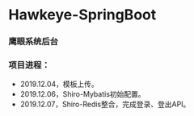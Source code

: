 # Hawkeye-SpringBoot

### 鹰眼系统后台

### 项目进程：
* 2019.12.04，模板上传。
* 2019.12.06，Shiro-Mybatis初始配置。
* 2019.12.07，Shiro-Redis整合，完成登录、登出API。
